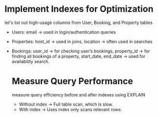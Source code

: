 # Implement Indexes for Optimization
let's list out high-usage columns from User, Booking, and Property tables
* Users: email → used in login/authentication queries
* Properties: host_id → used in joins, location → often used in searches
* Bookings: user_id → for checking user’s bookings, property_id → for finding all bookings of a property, start_date, end_date → used for availability search.

  # Measure Query Performance
  measure query efficiency before and after indexes using EXPLAIN
  * Without index → Full table scan, which is slow.
  * With index → Uses index only scans relevant rows.
